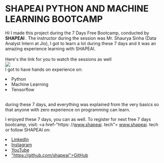 # SHAPEAI PYTHON AND MACHINE LEARNING BOOTCAMP

Hi I made this project during the 7 Days Free Bootcamp, conducted by <b> SHAPEAI
</b>.
The instructor during the session was Mr. Shaurya Sinha (Data Analyst Intern at Jio), I got to learn a lot during these 7 days and it was an amazing experience learning with SHAPEAI.
<br><br>Here's the link for you to watch the sessions as well<br>
<a href="https://www.youtube.com/playlist?list=PL7zl8TDRnbulNEA-59W7wWgCWE8LEOD6h
"> <img
src="https://github.com/ShapeAl/PYTHON-AND-DATA-ANALYTICS/blob/main/YOUTUBE%
20THUMBNAIL-5.png"> </a>
<br>I got to have hands on experience on:
<li>Python
<li>Machine Learning 
<li>Tensorflow

<br>during these 7 days, and everything was explained from the very basics so that anyone with zero experience on programming can learn.

I enjoyed these 7 days, you can as well. To register for next free 7 days bootcamp, visit: <a href-"https: //www.shapeai. tech"> www.shapeai. tech</a> or follow SHAPEAI on:
<li><a href=
"https://in. linkedin.com/Company/shapeai">LinkedIn</a>
<li><a href=
"https://www.instagram.com/shape.ai/?hl=en">Instagram</a>
<li><a href=
"https://www. youtube.com/channel/UCTUDLTW9meuDXwcbmISPdA">YouTube</a> 
 <li><a href=

"https://github.com/shapeai">GitHub</a>

